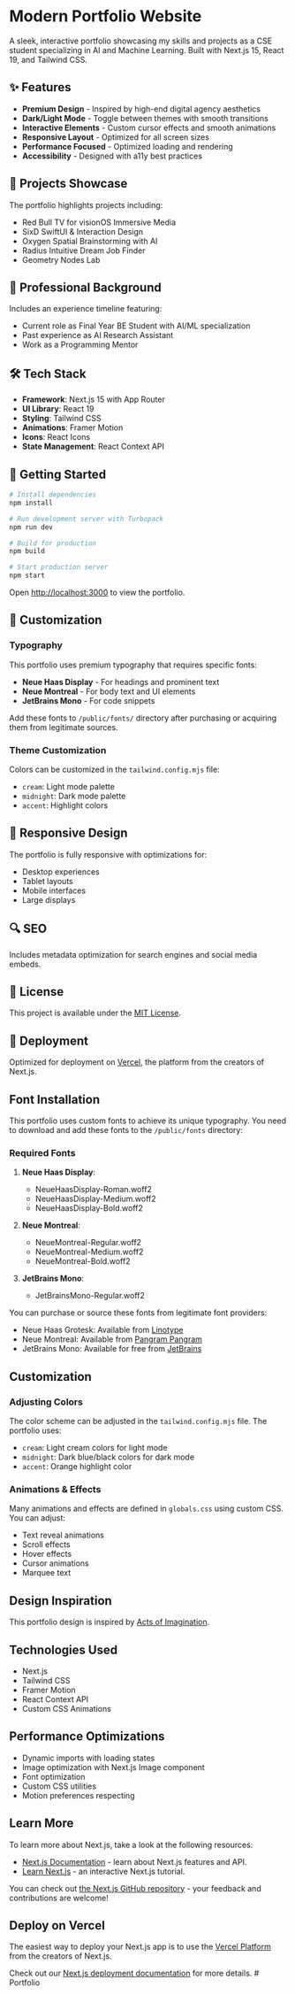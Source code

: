 # Modern Portfolio Website

A sleek, interactive portfolio showcasing my skills and projects as a CSE student specializing in AI and Machine Learning. Built with Next.js 15, React 19, and Tailwind CSS.

## ✨ Features

- **Premium Design** - Inspired by high-end digital agency aesthetics
- **Dark/Light Mode** - Toggle between themes with smooth transitions
- **Interactive Elements** - Custom cursor effects and smooth animations
- **Responsive Layout** - Optimized for all screen sizes
- **Performance Focused** - Optimized loading and rendering
- **Accessibility** - Designed with a11y best practices

## 🚀 Projects Showcase

The portfolio highlights projects including:
- Red Bull TV for visionOS Immersive Media
- SixD SwiftUI & Interaction Design
- Oxygen Spatial Brainstorming with AI
- Radius Intuitive Dream Job Finder
- Geometry Nodes Lab

## 💼 Professional Background

Includes an experience timeline featuring:
- Current role as Final Year BE Student with AI/ML specialization
- Past experience as AI Research Assistant
- Work as a Programming Mentor

## 🛠️ Tech Stack

- **Framework**: Next.js 15 with App Router
- **UI Library**: React 19
- **Styling**: Tailwind CSS
- **Animations**: Framer Motion
- **Icons**: React Icons
- **State Management**: React Context API

## 🔧 Getting Started

```bash
# Install dependencies
npm install

# Run development server with Turbopack
npm run dev

# Build for production
npm build

# Start production server
npm start
```

Open [http://localhost:3000](http://localhost:3000) to view the portfolio.

## 🎨 Customization

### Typography

This portfolio uses premium typography that requires specific fonts:

- **Neue Haas Display** - For headings and prominent text
- **Neue Montreal** - For body text and UI elements
- **JetBrains Mono** - For code snippets

Add these fonts to `/public/fonts/` directory after purchasing or acquiring them from legitimate sources.

### Theme Customization

Colors can be customized in the `tailwind.config.mjs` file:

- `cream`: Light mode palette
- `midnight`: Dark mode palette 
- `accent`: Highlight colors

## 📱 Responsive Design

The portfolio is fully responsive with optimizations for:
- Desktop experiences
- Tablet layouts
- Mobile interfaces
- Large displays

## 🔍 SEO

Includes metadata optimization for search engines and social media embeds.

## 📄 License

This project is available under the [MIT License](LICENSE).

## 🚀 Deployment

Optimized for deployment on [Vercel](https://vercel.com), the platform from the creators of Next.js.

## Font Installation

This portfolio uses custom fonts to achieve its unique typography. You need to download and add these fonts to the `/public/fonts` directory:

### Required Fonts

1. **Neue Haas Display**:
   - NeueHaasDisplay-Roman.woff2
   - NeueHaasDisplay-Medium.woff2
   - NeueHaasDisplay-Bold.woff2

2. **Neue Montreal**:
   - NeueMontreal-Regular.woff2
   - NeueMontreal-Medium.woff2
   - NeueMontreal-Bold.woff2

3. **JetBrains Mono**:
   - JetBrainsMono-Regular.woff2

You can purchase or source these fonts from legitimate font providers:
- Neue Haas Grotesk: Available from [Linotype](https://www.linotype.com/)
- Neue Montreal: Available from [Pangram Pangram](https://pangrampangram.com/)
- JetBrains Mono: Available for free from [JetBrains](https://www.jetbrains.com/lp/mono/)

## Customization

### Adjusting Colors

The color scheme can be adjusted in the `tailwind.config.mjs` file. The portfolio uses:

- `cream`: Light cream colors for light mode 
- `midnight`: Dark blue/black colors for dark mode
- `accent`: Orange highlight color

### Animations & Effects

Many animations and effects are defined in `globals.css` using custom CSS. You can adjust:

- Text reveal animations
- Scroll effects
- Hover effects
- Cursor animations
- Marquee text

## Design Inspiration

This portfolio design is inspired by [Acts of Imagination](https://weareactsofimagination.com/).

## Technologies Used

- Next.js
- Tailwind CSS
- Framer Motion
- React Context API
- Custom CSS Animations

## Performance Optimizations

- Dynamic imports with loading states
- Image optimization with Next.js Image component
- Font optimization
- Custom CSS utilities
- Motion preferences respecting

## Learn More

To learn more about Next.js, take a look at the following resources:

- [Next.js Documentation](https://nextjs.org/docs) - learn about Next.js features and API.
- [Learn Next.js](https://nextjs.org/learn) - an interactive Next.js tutorial.

You can check out [the Next.js GitHub repository](https://github.com/vercel/next.js) - your feedback and contributions are welcome!

## Deploy on Vercel

The easiest way to deploy your Next.js app is to use the [Vercel Platform](https://vercel.com/new?utm_medium=default-template&filter=next.js&utm_source=create-next-app&utm_campaign=create-next-app-readme) from the creators of Next.js.

Check out our [Next.js deployment documentation](https://nextjs.org/docs/app/building-your-application/deploying) for more details.
#   P o r t f o l i o 
 
 